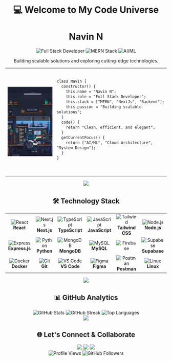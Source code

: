 <div align="center">

# 💻 Welcome to My Code Universe

# Navin N

![Full Stack Developer](https://img.shields.io/badge/Role-Full%20Stack%20Developer-blue?style=flat-square)
![MERN Stack](https://img.shields.io/badge/Stack-MERN-green?style=flat-square)
![AI/ML](https://img.shields.io/badge/Focus-AI%2FML-orange?style=flat-square)

Building scalable solutions and exploring cutting-edge technologies.

<div align="center">
  <table>
    <tr>
      <td>
        <img src="/download (1).jpg" width="200">
      </td>
      <td>
        <pre>
<code>
class Navin {
  constructor() {
    this.name = "Navin N";
    this.role = "Full Stack Developer";
    this.stack = ["MERN", "NextJs", "Backend"];
    this.passion = "Building scalable solutions";
  }
  code() {
    return "Clean, efficient, and elegant";
  } 
  getCurrentFocus() {
    return ["AI/ML", "Cloud Architecture", "System Design"];
  }
}
</code>
        </pre>
      </td>
    </tr>
  </table>
</div>


<img src="https://user-images.githubusercontent.com/73097560/115834477-dbab4500-a447-11eb-908a-139a6edaec5c.gif">

## 🛠️ Technology Stack

<div align="center">
  <table>
    <tr>
      <td align="center" width="120">
        <img src="https://skillicons.dev/icons?i=react" width="65" height="65" alt="React" />
        <br><strong>React</strong>
      </td>
      <td align="center" width="120">
        <img src="https://skillicons.dev/icons?i=nextjs" width="65" height="65" alt="Next.js" />
        <br><strong>Next.js</strong>
      </td>
      <td align="center" width="120">
        <img src="https://skillicons.dev/icons?i=typescript" width="65" height="65" alt="TypeScript" />
        <br><strong>TypeScript</strong>
      </td>
      <td align="center" width="120">
        <img src="https://skillicons.dev/icons?i=javascript" width="65" height="65" alt="JavaScript" />
        <br><strong>JavaScript</strong>
      </td>
      <td align="center" width="120">
        <img src="https://skillicons.dev/icons?i=tailwind" width="65" height="65" alt="Tailwind" />
        <br><strong>Tailwind CSS</strong>
      </td>
      <td align="center" width="120">
        <img src="https://skillicons.dev/icons?i=nodejs" width="65" height="65" alt="Node.js" />
        <br><strong>Node.js</strong>
      </td>
    </tr>
    <tr>
      <td align="center" width="120">
        <img src="https://skillicons.dev/icons?i=express" width="65" height="65" alt="Express" />
        <br><strong>Express.js</strong>
      </td>
      <td align="center" width="120">
        <img src="https://skillicons.dev/icons?i=python" width="65" height="65" alt="Python" />
        <br><strong>Python</strong>
      </td>
      <td align="center" width="120">
        <img src="https://skillicons.dev/icons?i=mongodb" width="65" height="65" alt="MongoDB" />
        <br><strong>MongoDB</strong>
      </td>
      <td align="center" width="120">
        <img src="https://skillicons.dev/icons?i=mysql" width="65" height="65" alt="MySQL" />
        <br><strong>MySQL</strong>
      </td>
      <td align="center" width="120">
        <img src="https://skillicons.dev/icons?i=firebase" width="65" height="65" alt="Firebase" />
      </td>
      <td align="center" width="120">
        <img src="https://skillicons.dev/icons?i=supabase" width="65" height="65" alt="Supabase" />
        <br><strong>Supabase</strong>
      </td>
    </tr>
    <tr>
      <td align="center" width="120">
        <img src="https://skillicons.dev/icons?i=docker" width="65" height="65" alt="Docker" />
        <br><strong>Docker</strong>
      </td>
      <td align="center" width="120">
        <img src="https://skillicons.dev/icons?i=git" width="65" height="65" alt="Git" />
        <br><strong>Git</strong>
      </td>
      <td align="center" width="120">
        <img src="https://skillicons.dev/icons?i=vscode" width="65" height="65" alt="VS Code" />
        <br><strong>VS Code</strong>
      </td>
      <td align="center" width="120">
        <img src="https://skillicons.dev/icons?i=figma" width="65" height="65" alt="Figma" />
        <br><strong>Figma</strong>
      </td>
      <td align="center" width="120">
        <img src="https://skillicons.dev/icons?i=postman" width="65" height="65" alt="Postman" />
        <br><strong>Postman</strong>
      </td>
      <td align="center" width="120">
        <img src="https://skillicons.dev/icons?i=linux" width="65" height="65" alt="Linux" />
        <br><strong>Linux</strong>
      </td>
    </tr>
  </table>
</div>

<img src="https://user-images.githubusercontent.com/73097560/115834477-dbab4500-a447-11eb-908a-139a6edaec5c.gif">

## 📊 GitHub Analytics

<div align="center">
  <img width="32%" src="https://github-readme-stats.vercel.app/api?username=navin0507&show_icons=true&theme=radical&hide_border=true&bg_color=0D1117&title_color=F85D7F&icon_color=F8D866&text_color=FFFFFF&rank_icon=github" alt="GitHub Stats" />
  <img width="32%" src="https://github-readme-streak-stats.herokuapp.com/?user=navin0507&theme=radical&hide_border=true&background=0D1117&stroke=F85D7F&ring=F8D866&fire=F85D7F&currStreakLabel=FFFFFF" alt="GitHub Streak" />
  <img width="32%" src="https://github-readme-stats.vercel.app/api/top-langs/?username=navin0507&layout=compact&theme=radical&hide_border=true&bg_color=0D1117&title_color=F85D7F&text_color=FFFFFF&langs_count=6" alt="Top Languages" />
</div>

<img src="https://user-images.githubusercontent.com/73097560/115834477-dbab4500-a447-11eb-908a-139a6edaec5c.gif">





## 🌐 Let's Connect & Collaborate

<div align="center">
  <a href="mailto:navinofficial2005@gmail.com">
    <img src="https://img.shields.io/badge/Gmail-D14836?style=for-the-badge&logo=gmail&logoColor=white&labelColor=D14836" />
  </a>
  <a href="https://navindev.vercel.app">
    <img src="https://img.shields.io/badge/Portfolio-FF5722?style=for-the-badge&logo=google-chrome&logoColor=white&labelColor=FF5722" />
  </a>
  <a href="https://www.linkedin.com/in/navin07/">
    <img src="https://img.shields.io/badge/LinkedIn-0077B5?style=for-the-badge&logo=linkedin&logoColor=white&labelColor=0077B5" />
  </a>
 
</div>

<div align="center">
  <img src="https://komarev.com/ghpvc/?username=navin0507&label=Profile%20Views&color=brightgreen&style=for-the-badge" alt="Profile Views" />
  <img src="https://img.shields.io/github/followers/navin0507?label=Followers&style=for-the-badge&color=blue" alt="GitHub Followers" />
</div>


</div>
